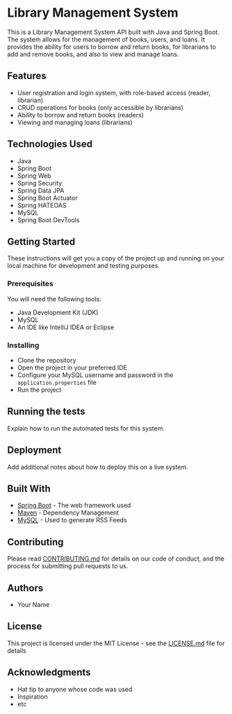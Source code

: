 # Library Management System
This is a Library Management System API built with Java and Spring Boot. The system allows for the management of books, users, and loans. It provides the ability for users to borrow and return books, for librarians to add and remove books, and also to view and manage loans.

## Features
- User registration and login system, with role-based access (reader, librarian)
- CRUD operations for books (only accessible by librarians)
- Ability to borrow and return books (readers)
- Viewing and managing loans (librarians)

## Technologies Used
- Java
- Spring Boot
- Spring Web
- Spring Security
- Spring Data JPA
- Spring Boot Actuator
- Spring HATEOAS
- MySQL
- Spring Boot DevTools

## Getting Started
These instructions will get you a copy of the project up and running on your local machine for development and testing purposes.

### Prerequisites
You will need the following tools:

- Java Development Kit (JDK)
- MySQL
- An IDE like IntelliJ IDEA or Eclipse

### Installing
- Clone the repository
- Open the project in your preferred IDE
- Configure your MySQL username and password in the `application.properties` file
- Run the project

## Running the tests
Explain how to run the automated tests for this system.

## Deployment
Add additional notes about how to deploy this on a live system.

## Built With
- [Spring Boot](https://spring.io/projects/spring-boot) - The web framework used
- [Maven](https://maven.apache.org/) - Dependency Management
- [MySQL](https://www.mysql.com/) - Used to generate RSS Feeds

## Contributing
Please read [CONTRIBUTING.md](https://gist.github.com/) for details on our code of conduct, and the process for submitting pull requests to us.

## Authors
- Your Name

## License
This project is licensed under the MIT License - see the [LICENSE.md](LICENSE.md) file for details

## Acknowledgments
- Hat tip to anyone whose code was used
- Inspiration
- etc